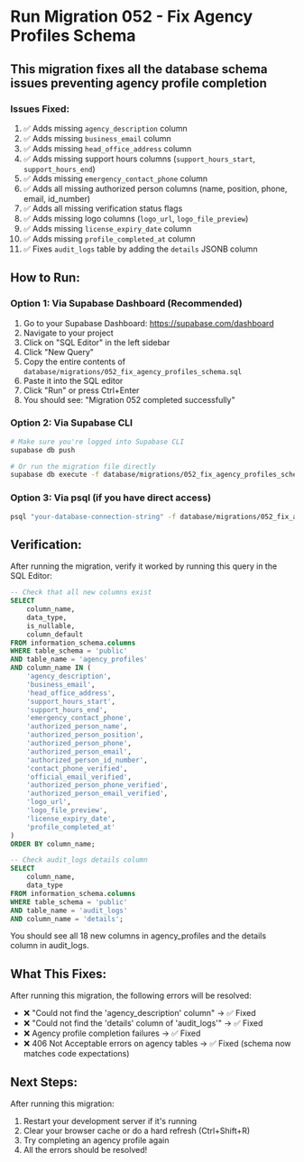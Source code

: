 # Run Migration 052 - Fix Agency Profiles Schema

## This migration fixes all the database schema issues preventing agency profile completion

### Issues Fixed:
1. ✅ Adds missing `agency_description` column
2. ✅ Adds missing `business_email` column
3. ✅ Adds missing `head_office_address` column
4. ✅ Adds missing support hours columns (`support_hours_start`, `support_hours_end`)
5. ✅ Adds missing `emergency_contact_phone` column
6. ✅ Adds all missing authorized person columns (name, position, phone, email, id_number)
7. ✅ Adds all missing verification status flags
8. ✅ Adds missing logo columns (`logo_url`, `logo_file_preview`)
9. ✅ Adds missing `license_expiry_date` column
10. ✅ Adds missing `profile_completed_at` column
11. ✅ Fixes `audit_logs` table by adding the `details` JSONB column

## How to Run:

### Option 1: Via Supabase Dashboard (Recommended)
1. Go to your Supabase Dashboard: https://supabase.com/dashboard
2. Navigate to your project
3. Click on "SQL Editor" in the left sidebar
4. Click "New Query"
5. Copy the entire contents of `database/migrations/052_fix_agency_profiles_schema.sql`
6. Paste it into the SQL editor
7. Click "Run" or press Ctrl+Enter
8. You should see: "Migration 052 completed successfully"

### Option 2: Via Supabase CLI
```bash
# Make sure you're logged into Supabase CLI
supabase db push

# Or run the migration file directly
supabase db execute -f database/migrations/052_fix_agency_profiles_schema.sql
```

### Option 3: Via psql (if you have direct access)
```bash
psql "your-database-connection-string" -f database/migrations/052_fix_agency_profiles_schema.sql
```

## Verification:

After running the migration, verify it worked by running this query in the SQL Editor:

```sql
-- Check that all new columns exist
SELECT
    column_name,
    data_type,
    is_nullable,
    column_default
FROM information_schema.columns
WHERE table_schema = 'public'
AND table_name = 'agency_profiles'
AND column_name IN (
    'agency_description',
    'business_email',
    'head_office_address',
    'support_hours_start',
    'support_hours_end',
    'emergency_contact_phone',
    'authorized_person_name',
    'authorized_person_position',
    'authorized_person_phone',
    'authorized_person_email',
    'authorized_person_id_number',
    'contact_phone_verified',
    'official_email_verified',
    'authorized_person_phone_verified',
    'authorized_person_email_verified',
    'logo_url',
    'logo_file_preview',
    'license_expiry_date',
    'profile_completed_at'
)
ORDER BY column_name;

-- Check audit_logs details column
SELECT
    column_name,
    data_type
FROM information_schema.columns
WHERE table_schema = 'public'
AND table_name = 'audit_logs'
AND column_name = 'details';
```

You should see all 18 new columns in agency_profiles and the details column in audit_logs.

## What This Fixes:

After running this migration, the following errors will be resolved:
- ❌ "Could not find the 'agency_description' column" → ✅ Fixed
- ❌ "Could not find the 'details' column of 'audit_logs'" → ✅ Fixed
- ❌ Agency profile completion failures → ✅ Fixed
- ❌ 406 Not Acceptable errors on agency tables → ✅ Fixed (schema now matches code expectations)

## Next Steps:

After running this migration:
1. Restart your development server if it's running
2. Clear your browser cache or do a hard refresh (Ctrl+Shift+R)
3. Try completing an agency profile again
4. All the errors should be resolved!

